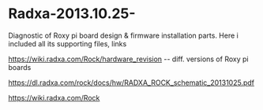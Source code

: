 # Radxa-2013.10.25-
Diagnostic of Roxy pi board design & firmware installation parts.
Here i included all its supporting files, links

https://wiki.radxa.com/Rock/hardware_revision  -- diff. versions of Roxy pi boards

https://dl.radxa.com/rock/docs/hw/RADXA_ROCK_schematic_20131025.pdf

https://wiki.radxa.com/Rock

